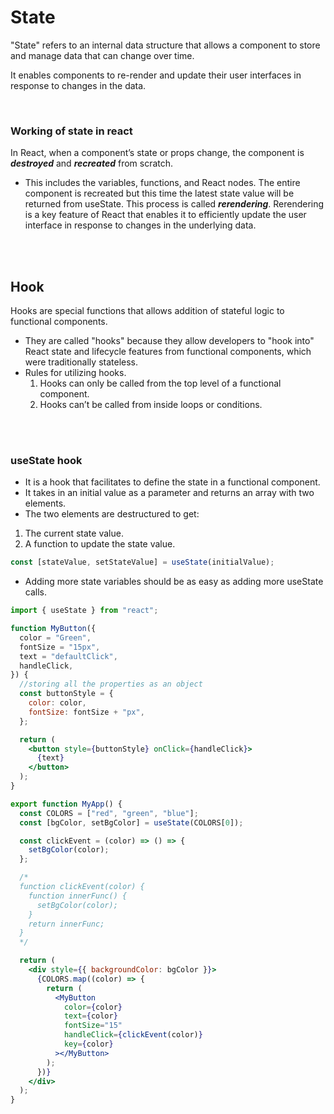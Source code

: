 # State

"State" refers to an internal data structure that allows a component to store and manage data that can change over time.

It enables components to re-render and update their user interfaces in response to changes in the data.

<br>

### Working of state in react

In React, when a component’s state or props change, the component is **_destroyed_** and **_recreated_** from scratch.

- This includes the variables, functions, and React nodes. The entire component is recreated but this time the latest state value will be returned from useState. This process is called **_rerendering_**. Rerendering is a key feature of React that enables it to efficiently update the user interface in response to changes in the underlying data.

<br>
<br>

## Hook

Hooks are special functions that allows addition of stateful logic to functional components.

- They are called "hooks" because they allow developers to "hook into" React state and lifecycle features from functional components, which were traditionally stateless.
- Rules for utilizing hooks.
  1. Hooks can only be called from the top level of a functional component.
  1. Hooks can’t be called from inside loops or conditions.

<br>
<br>

### useState hook

- It is a hook that facilitates to define the state in a functional component.
- It takes in an initial value as a parameter and returns an array with two elements.
- The two elements are destructured to get:

1. The current state value.
1. A function to update the state value.

```jsx
const [stateValue, setStateValue] = useState(initialValue);
```

- Adding more state variables should be as easy as adding more useState calls.

```jsx
import { useState } from "react";

function MyButton({
  color = "Green",
  fontSize = "15px",
  text = "defaultClick",
  handleClick,
}) {
  //storing all the properties as an object
  const buttonStyle = {
    color: color,
    fontSize: fontSize + "px",
  };

  return (
    <button style={buttonStyle} onClick={handleClick}>
      {text}
    </button>
  );
}

export function MyApp() {
  const COLORS = ["red", "green", "blue"];
  const [bgColor, setBgColor] = useState(COLORS[0]);

  const clickEvent = (color) => () => {
    setBgColor(color);
  };

  /* 
  function clickEvent(color) {
    function innerFunc() {
      setBgColor(color);
    }
    return innerFunc;
  }
  */

  return (
    <div style={{ backgroundColor: bgColor }}>
      {COLORS.map((color) => {
        return (
          <MyButton
            color={color}
            text={color}
            fontSize="15"
            handleClick={clickEvent(color)}
            key={color}
          ></MyButton>
        );
      })}
    </div>
  );
}
```
